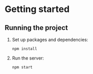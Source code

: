 # Getting started

## Running the project

1. Set up packages and dependencies:

   ```
   npm install
   ```

3. Run the server:

   ```
   npm start
   ```

